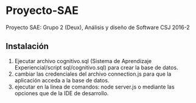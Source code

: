 # Proyecto-SAE
Proyecto SAE: Grupo 2 (Deux), Análisis y diseño de Software CSJ 2016-2

## Instalación

1. Ejecutar archivo cognitivo.sql (Sistema de Aprendizaje Experiencial/script sql/cognitivo.sql)  para crear la base de datos.
2. cambiar las credenciales del archivo connection.js para que la aplicación acceda a la base de datos.
3. ejecutar en la linea de comandos: node server.js  o mediante las opciones que de la IDE de desarrollo.
